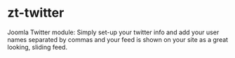 # zt-twitter
Joomla Twitter module: Simply set-up your twitter info and add your user names separated by commas and your feed is shown on your site as a great looking, sliding feed.
